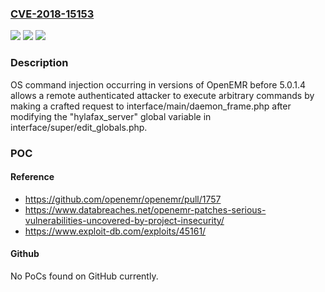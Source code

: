 ### [CVE-2018-15153](https://cve.mitre.org/cgi-bin/cvename.cgi?name=CVE-2018-15153)
![](https://img.shields.io/static/v1?label=Product&message=n%2Fa&color=blue)
![](https://img.shields.io/static/v1?label=Version&message=n%2Fa&color=blue)
![](https://img.shields.io/static/v1?label=Vulnerability&message=n%2Fa&color=brighgreen)

### Description

OS command injection occurring in versions of OpenEMR before 5.0.1.4 allows a remote authenticated attacker to execute arbitrary commands by making a crafted request to interface/main/daemon_frame.php after modifying the "hylafax_server" global variable in interface/super/edit_globals.php.

### POC

#### Reference
- https://github.com/openemr/openemr/pull/1757
- https://www.databreaches.net/openemr-patches-serious-vulnerabilities-uncovered-by-project-insecurity/
- https://www.exploit-db.com/exploits/45161/

#### Github
No PoCs found on GitHub currently.

